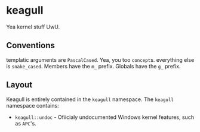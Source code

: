 # keagull

Yea kernel stuff UwU.

## Conventions

templatic arguments are `PascalCased`. Yea, you too `concept`s.
everything else is `snake_cased`.
Members have the `m_` prefix.
Globals have the `g_` prefix.

## Layout

Keagull is entirely contained in the `keagull` namespace. The `keagull` namespace contains:

* `keagull::undoc` - Ofiicialy undocumented Windows kernel features, such as `APC`'s.
